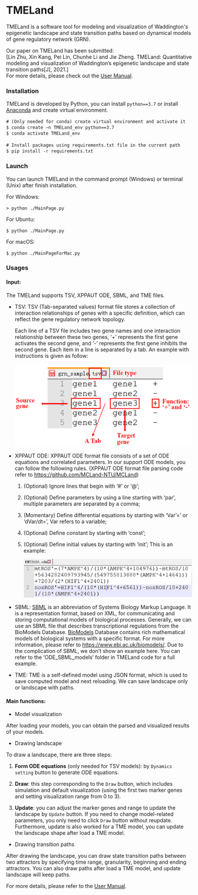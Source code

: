 # TMELand
TMELand is a software tool for modeling and visualization of Waddington's epigenetic landscape and state transition paths based on dynamical models of gene regulatory network (GRN).

Our paper on TMELand has been submitted:  
[Lin Zhu, Xin Kang, Pei Lin, Chunhe Li and Jie Zheng. TMELand: Quantitative modeling and visualization of Waddington’s epigenetic landscape and state transition paths[J], 2021.]    
For more details, please check out the [User Manual](https://github.com/JieZheng-ShanghaiTech/TMELand/blob/main/TMELand%20Manual.pdf).




### Installation
TMELand is developed by Python, you can install `python==3.7` or install [Anaconda](https://docs.anaconda.com/anaconda/install/) and create virtual environment.

```
# (Only needed for conda) create virtual environment and activate it
$ conda create –n TMELand_env python==3.7
$ conda activate TMELand_env

# Install packages using requirements.txt file in the current path
$ pip install -r requirements.txt
```



### Launch

You can launch TMELand in the command prompt (Windows) or terminal (Unix) after finish installation.

For Windows:
```
> python ./MainPage.py
```

For Ubuntu:

```
$ python ./MainPage.py
```

For macOS:

```
$ python ./MainPageForMac.py
```



### Usages
#### Input: 
The TMELand supports TSV, XPPAUT ODE, SBML, and TME files.

* TSV: TSV (Tab-separated values) format file stores a collection of interaction relationships of genes with a specific definition, which can reflect the gene regulatory network topology. 

  Each line of a TSV file includes two gene names and one interaction relationship between these two genes, ‘+’ represents the first gene activates the second gene, and ‘-’ represents the first gene inhibits the second gene. Each item in a line is separated by a tab. An example with instructions is given as follow:

  <p align="center">
  <img src="./resource/tsv_example.png" style="zoom:100%;" />
  </p>

* XPPAUT ODE: XPPAUT ODE format file consists of a set of ODE equations and correlated parameters. In our support ODE models, you can follow the following rules. (XPPAUT ODE format file parsing code refer to https://github.com/MCLand-NTU/MCLand)

  1. (Optional) Ignore lines that begin with ‘#’ or ‘@’;

  2. (Optional) Define parameters by using a line starting with ‘par’, multiple parameters are separated by a comma;

  3. (Momentary) Define differential equations by starting with ‘Var’=’ or ‘dVar/dt=’, Var refers to a variable;

  4. (Optional) Define constant by starting with ‘const’;

  5. (Optional) Define initial values by starting with ‘init’;
     This is an example:

	 <p align="center">
     <img src="./resource/ode_example.png" style="zoom:100%;" />
	 </p>

* SBML: [SBML](https://en.wikipedia.org/wiki/SBML) is an abbreviation of Systems Biology Markup Language. It is a representation format, based on XML, for communicating and storing computational models of biological processes. Generally, we can use an SBML file that describes transcriptional regulations from the BioModels Database. [BioModels](https://pubmed.ncbi.nlm.nih.gov/16381960/) Database contains rich mathematical models of biological systems with a specific format. For more information, please refer to https://www.ebi.ac.uk/biomodels/.
  Due to the complication of SBML, we don’t show an example here. You can refer to the ‘ODE_SBML_models’ folder in TMELand code for a full example.

* TME: TME is a self-defined model using JSON format, which is used to save computed model and next reloading. We can save landscape only or landscape with paths.

#### Main functions:
* Model visualization

After loading your models, you can obtain the parsed and visualized results of your models.
* Drawing landscape

To draw a landscape, there are three steps:
1. **Form ODE equations** (only needed for TSV models): by `Dynamics setting` button to generate ODE equations.

2. **Draw**: this step corresponding to the `Draw` button, which includes simulation and default visualization (using the first two marker genes and setting visualization range from 0 to 3).

3. **Update**: you can adjust the marker genes and range to update the landscape by `Update` button. If you need to change model-related parameters, you only need to click `Draw` button without reupdate. Furthermore, update is also worked for a TME model, you can update the landscape shape after load a TME model.

* Drawing transition paths

After drawing the landscape, you can draw state transition paths between two attractors by specifying time range, granularity, beginning and ending attractors. You can also draw paths after load a TME model, and update landscape will keep paths.



For more details, please refer to the [User Manual](https://github.com/JieZheng-ShanghaiTech/TMELand/blob/main/TMELand%20Manual.pdf).